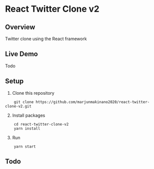 # React Twitter Clone v2

## Overview

Twitter clone using the React framework

## Live Demo

Todo

## Setup

1. Clone this repository

```
	git clone https://github.com/marjunmakinano2020/react-twitter-clone-v2.git
```

2. Install packages

```
	cd react-twitter-clone-v2
	yarn install
```

3. Run

```
	yarn start
```

## Todo